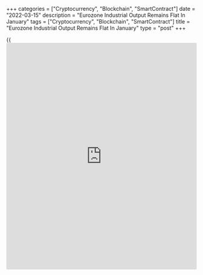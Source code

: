 +++
categories = ["Cryptocurrency", "Blockchain", "SmartContract"]
date = "2022-03-15"
description = "Eurozone Industrial Output Remains Flat In January"
tags = ["Cryptocurrency", "Blockchain", "SmartContract"]
title = "Eurozone Industrial Output Remains Flat In January"
type = "post"
+++

{{<iframe id="large-banner" src="https://www.bounty.group/#slide=22.0" width="100%" height="600" scrolling="no" style="border: 0px solid rgb(216, 221, 230); border-radius: 3px;">}}

Eurozone industrial production remained unchanged in January, data from
Eurostat showed on Tuesday.

Industrial output remained flat month-on-month in January, following
December's 1.3 percent increase. Economists had forecast a monthly
growth of 0.1 percent.

The growth in non-durable consumer goods production was offset by the
declines in capital goods, durable consumer goods, energy and
intermediate goods output.

Production of capital goods was down 2.4 percent and durable consumer
goods output fell 0.5 percent. Intermediate goods and energy output
decreased 0.3 percent each. Meanwhile, non-durable consumer goods output
grew 3.1 percent.

On a yearly basis, industrial production fell 1.3 percent, in contrast
to the 2.0 percent rise in December. Economists had forecast output to
fall 0.5 percent.

Industrial production in the EU27 gained 0.4 percent both on a monthly
and annual basis in January.

For comments and feedback [contact](https://www.playgroundfx.com/contact/): editorial@rtt[news](https://www.letsplayfx.com/blog/forex-news-website/).com

[Economic News][1]

 **What parts of the world are seeing the best (and worst) economic
performances lately? Click[here][2] to check out our [Econ Scorecard][2]
and find out! See up-to-the-moment [ranking](https://www.playgroundfx.com/blog/crypto-exchange-ranking/)s for the best and worst
performers in [GDP][3], [unemployment rate][4], [inflation][2] and much
more.**

   1. www.rtt[news](https://www.letsplayfx.com/blog/forex-news-website/).com/Content/EconomicNews.aspx
   2. www.rtt[news](https://www.letsplayfx.com/blog/forex-news-website/).com/economic-scorecard/world-rank/CPI/highest-performance.aspx
   3. www.rtt[news](https://www.letsplayfx.com/blog/forex-news-website/).com/economic-scorecard/world-rank/GDP/highest-performance.aspx
   4. www.rtt[news](https://www.letsplayfx.com/blog/forex-news-website/).com/economic-scorecard/world-rank/unemployment-rate/lowest-performance.aspx